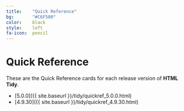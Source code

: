 ```yaml
---
title:    "Quick Reference"
bg:       "#C6F500"
color:    black    
style:    left
fa-icon:  pencil
---
```


# Quick Reference

These are the Quick Reference cards for each release version of **HTML Tidy**.

- [5.0.0]({{ site.baseurl }}/tidy/quickref_5.0.0.html)
- [4.9.30]({{ site.baseurl }}/tidy/quickref_4.9.30.html)

